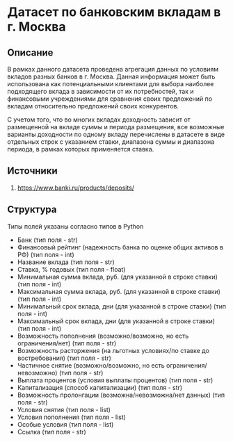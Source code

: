 # Датасет по банковским вкладам в г. Москва #

## Описание ##
В рамках данного датасета проведена агрегация данных по условиям вкладов разных банков в г. Москва. 
Данная информация может быть использована как потенциальными клиентами для выбора наиболее подходящего вклада в зависимости от их потребностей, так и финансовыми учреждениями для сравнения своих предложений по вкладам относительно предложений своих конкурентов.

С учетом того, что во многих вкладах доходность зависит от размещенной на вкладе суммы и периода размещения, все возможные варианты доходности по одному вкладу перечислены в датасете в виде отдельных строк с указанием ставки, диапазона суммы и диапазона периода, в рамках которых применяется ставка.

## Источники ##
1. https://www.banki.ru/products/deposits/

## Структура ##
Типы полей указаны согласно типов в Python
- Банк (тип поля - str)
- Финансовый рейтинг (надежность банка по оценке общих активов в РФ) (тип поля - int)
- Название вклада (тип поля - str)
- Ставка, % годовых (тип поля - float)
- Минимальная сумма вклада, руб. (для указанной в строке ставки) (тип поля - int)
- Максимальная сумма вклада, руб.	(для указанной в строке ставки) (тип поля - int)
- Минимальный срок вклада, дни (для указанной в строке ставки) (тип поля - int)
- Максимальный срок вклада, дни (для указанной в строке ставки)	(тип поля - int)
- Возможность пополнения (возможно/возможно, но есть ограничения/нет)	(тип поля - str)
- Возможность расторжения	(на льготных условиях/по ставке до востребования) (тип поля - str)
- Частичное снятие (возможно/возможно, но есть ограничения/невозможно)	(тип поля - str)
- Выплата процентов (условия выплаты процентов) (тип поля - str)
- Капитализация	(способ капитализации) (тип поля - str)
- Возможность пролонгации (возможна/невозможна/нет данных) (тип поля - str)
- Условия снятия (тип поля - list)
- Условия пополнения (тип поля - list)
- Особые условия (тип поля - list)
- Ссылка (тип поля - str)
